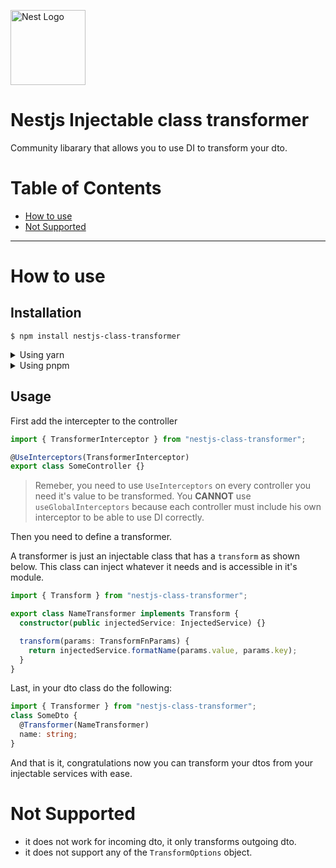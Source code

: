 <p>
  <a href="http://nestjs.com/" target="blank"><img src="https://nestjs.com/img/logo-small.svg" width="120" style="margin-inline-end: 25px;" alt="Nest Logo" /></a>
</p>

# Nestjs Injectable class transformer

Community libarary that allows you to use DI to transform your dto.

# Table of Contents

- [How to use](#how-to-use)
- [Not Supported](#not-supported)

---

# How to use

## Installation

```shell
$ npm install nestjs-class-transformer
```

<details>
  <summary>Using yarn</summary>

```shell
$ yarn add nestjs-class-transformer
```

</details>

<details>
  <summary>Using pnpm</summary>

```shell
$ pnpm install nestjs-class-transformer
```

</details>

## Usage

First add the intercepter to the controller

```typescript
import { TransformerInterceptor } from "nestjs-class-transformer";

@UseInterceptors(TransformerInterceptor)
export class SomeController {}
```

> Remeber, you need to use <code>UseInterceptors</code> on every controller you need it's value to be transformed.
> You <b>CANNOT</b> use <code>useGlobalInterceptors</code> because each controller must include his own interceptor to be able to use DI correctly.

Then you need to define a transformer.

A transformer is just an injectable class that has a <code>transform</code> as shown below.
This class can inject whatever it needs and is accessible in it's module.

```typescript
import { Transform } from "nestjs-class-transformer";

export class NameTransformer implements Transform {
  constructor(public injectedService: InjectedService) {}

  transform(params: TransformFnParams) {
    return injectedService.formatName(params.value, params.key);
  }
}
```

Last, in your dto class do the following:

```typescript
import { Transformer } from "nestjs-class-transformer";
class SomeDto {
  @Transformer(NameTransformer)
  name: string;
}
```

And that is it, congratulations now you can transform your dtos from your injectable services with ease.

# Not Supported

- it does not work for incoming dto, it only transforms outgoing dto.
- it does not support any of the <code>TransformOptions</code> object.
